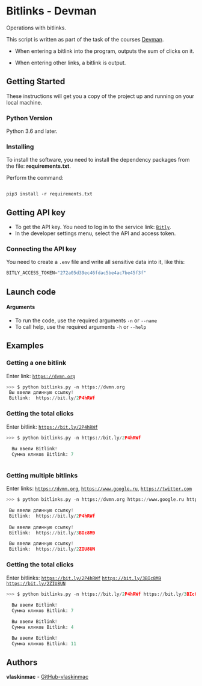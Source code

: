 # Bitlinks - Devman
Operations with bitlinks.

This script is written as part of the task of the courses [Devman](https://dvmn.org).

- When entering a bitlink into the program, outputs the sum of clicks on it.

- When entering other links, a bitlink is output.

## Getting Started

These instructions will get you a copy of the project up and running on your local machine.

### Python Version

Python 3.6 and later.

### Installing

To install the software, you need to install the dependency packages from the file: **requirements.txt**.

Perform the command:

```

pip3 install -r requirements.txt

```
## Getting API key

- To get the API key. You need to log in to the service link: [`Bitly`](https://bitly.com/).
- In the developer settings menu, select the API and access token.

### Connecting the API key

You need to create a `.env` file and write all sensitive data into it, like this:

```python
BITLY_ACCESS_TOKEN="272a05d39ec46fdac5be4ac7be45f3f"
```
## Launch code
#### Arguments
- To run the code, use the required arguments `-n` or `--name`
- To call help, use the required arguments `-h` or `--help`

## Examples

### Getting a one bitlink

Enter link: [`https://dvmn.org`](https://dvmn.org)

```python
>>> $ python bitlinks.py -n https://dvmn.org
 Вы ввели длинную ссылку!
 Bitlink:  https://bit.ly/2P4hRWf

```
### Getting the total clicks

Enter bitlink: [`https://bit.ly/2P4hRWf`](https://bit.ly/2P4hRWf)

```python
>>> $ python bitlinks.py -n https://bit.ly/2P4hRWf
  
  Вы ввели Bitlink!
  Сумма кликов Bitlink: 7
  
```
### Getting multiple bitlinks

Enter links: [`https://dvmn.org`](https://dvmn.org), [`https://www.google.ru`](https://www.google.ru), [`https://twitter.com`](https://twitter.com)

```python
>>> $ python bitlinks.py -n https://dvmn.org https://www.google.ru https://twitter.com

 Вы ввели длинную ссылку!
 Bitlink:  https://bit.ly/2P4hRWf
 
 Вы ввели длинную ссылку!
 Bitlink:  https://bit.ly/3BIc8M9

 Вы ввели длинную ссылку!
 Bitlink:  https://bit.ly/2ZIU8UN

```
### Getting the total clicks

Enter bitlinks: [`https://bit.ly/2P4hRWf`](https://bit.ly/2P4hRWf) [`https://bit.ly/3BIc8M9`](https://bit.ly/3BIc8M9) [`https://bit.ly/2ZIU8UN`](https://bit.ly/2ZIU8UN)

```python
>>> $ python bitlinks.py -n https://bit.ly/2P4hRWf https://bit.ly/3BIc8M9 https://bit.ly/2ZIU8UN
  
  Вы ввели Bitlink!
  Сумма кликов Bitlink: 7 

  Вы ввели Bitlink!
  Сумма кликов Bitlink: 4 

  Вы ввели Bitlink!
  Сумма кликов Bitlink: 11
```

## Authors

**vlaskinmac**  - [GitHub-vlaskinmac](https://github.com/vlaskinmac/)


